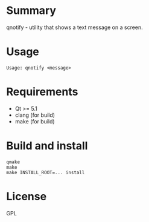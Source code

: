 Summary
=======

qnotify - utility that shows a text message on a screen.

Usage
=====

```
Usage: qnotify <message>
```

Requirements
============

* Qt >= 5.1
* clang (for build)
* make (for build)

Build and install
=================

```
qmake
make
make INSTALL_ROOT=... install
```

License
=======

GPL
